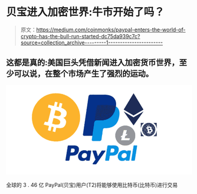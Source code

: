 # 贝宝进入加密世界:牛市开始了吗？

> 原文：<https://medium.com/coinmonks/paypal-enters-the-world-of-crypto-has-the-bull-run-started-dc75da939c7c?source=collection_archive---------1----------------------->

## 这都是真的:美国巨头凭借新闻进入加密货币世界，至少可以说，在整个市场产生了强烈的运动。

![](img/efe6e88ae93a853c328d30de41912e6d.png)

全球的 3 . 46 亿 PayPal(贝宝)用户(T2)将能够使用比特币(比特币)进行交易
